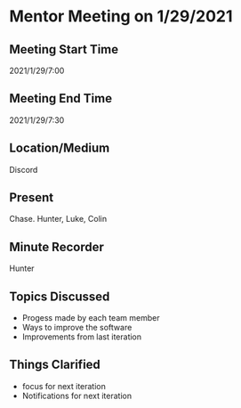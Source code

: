 # Mentor Meeting on 1/29/2021

## Meeting Start Time

2021/1/29/7:00

## Meeting End Time

2021/1/29/7:30

## Location/Medium

Discord

## Present

Chase. Hunter, Luke, Colin

## Minute Recorder

Hunter

## Topics Discussed

-	Progess made by each team member
-	Ways to improve the software
-	Improvements from last iteration

## Things Clarified

-	focus for next iteration
-	Notifications for next iteration